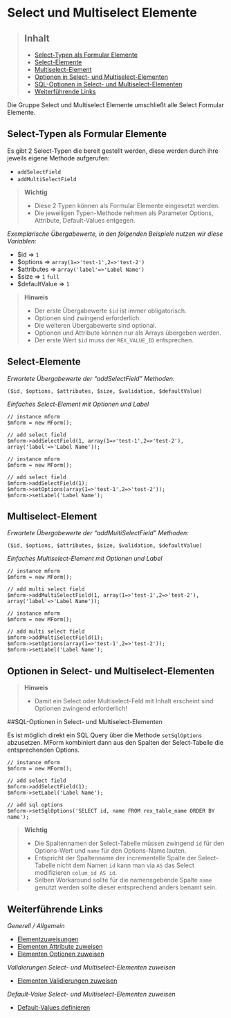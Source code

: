 # Select und Multiselect Elemente

> ## Inhalt
> - [Select-Typen als Formular Elemente](#Select-Typen)
> - [Select-Elemente](#Select)
> - [Multiselect-Element](#Multiselect)
> - [Optionen in Select- und Multiselect-Elementen](#Optionen)
> - [SQL-Optionen in Select- und Multiselect-Elementen](#SQL-Optionen)
> - [Weiterführende Links](#Links)

Die Gruppe Select und Multiselect Elemente umschließt alle Select Formular Elemente.


<a name="Select-Typen"></a>
## Select-Typen als Formular Elemente

Es gibt 2 Select-Typen die bereit gestellt werden, diese werden durch ihre jeweils eigene Methode aufgerufen:

* `addSelectField`
* `addMultiSelectField`

> **Wichtig**
>
> * Diese 2 Typen können als Formular Elemente eingesetzt werden. 
> * Die jeweiligen Typen-Methode nehmen als Parameter Options, Attribute, Default-Values entgegen.


*Exemplarische Übergabewerte, in den folgenden Beispiele nutzen wir diese Variablen:*

* $id => `1`
* $options => `array(1=>'test-1',2=>'test-2')`
* $attributes => `array('label'=>'Label Name')`
* $size => `1` `full`
* $defaultValue => `1`  

> **Hinweis**
>
> * Der erste Übergabewerte `$id` ist immer obligatorisch.
> * Optionen sind zwingend erforderlich.
> * Die weiteren Übergabewerte sind optional.
> * Optionen und Attribute können nur als Arrays übergeben werden.
> * Der erste Wert `$id` muss der `REX_VALUE_ID` entsprechen.


<a name="Select"></a>
## Select-Elemente

*Erwartete Übergabewerte der “addSelectField” Methoden:*


`($id, $options, $attributes, $size, $validation, $defaultValue)`

*Einfaches Select-Element mit Optionen und Label*

```
// instance mform
$mform = new MForm();

// add select field
$mform->addSelectField(1, array(1=>'test-1',2=>'test-2'), array('label'=>'Label Name'));
```

```
// instance mform
$mform = new MForm();

// add select field
$mform->addSelectField(1);
$mform->setOptions(array(1=>'test-1',2=>'test-2'));
$mform->setLabel('Label Name');
```


<a name="Multiselect"></a>
## Multiselect-Element

*Erwartete Übergabewerte der “addMultiSelectField” Methoden:*

`($id, $options, $attributes, $size, $validation, $defaultValue)`

*Einfaches Multiselect-Element mit Optionen und Label*

```
// instance mform
$mform = new MForm();

// add multi select field
$mform->addMultiSelectField(1, array(1=>'test-1',2=>'test-2'), array('label'=>'Label Name'));
```

```
// instance mform
$mform = new MForm();

// add multi select field
$mform->addMultiSelectField(1);
$mform->setOptions(array(1=>'test-1',2=>'test-2'));
$mform->setLabel('Label Name');
```


<a name="Optionen"></a>
## Optionen in Select- und Multiselect-Elementen

> **Hinweis**
>
> * Damit ein Select oder Multiselect-Feld mit Inhalt erscheint sind Optionen zwingend erforderlich!


<a name="SQL-Optionen"></a>
##SQL-Optionen in Select- und Multiselect-Elementen

Es ist möglich direkt ein SQL Query über die Methode `setSqlOptions` abzusetzen. MForm kombiniert dann aus den Spalten der Select-Tabelle die entsprechenden Options.

```
// instance mform
$mform = new MForm();

// add select field
$mform->addSelectField(1);
$mform->setLabel('Label Name');

// add sql options
$mform->setSqlOptions('SELECT id, name FROM rex_table_name ORDER BY name');
```

> **Wichtig**
>
> * Die Spaltennamen der Select-Tabelle müssen zwingend `id` für den Options-Wert und `name` für den Options-Name lauten.
> * Entspricht der Spaltenname der incrementelle Spalte der Select-Tabelle nicht dem Namen `id` kann man via `AS` das Select modifizieren `colum_id AS id`.
> * Selben Workaround sollte für die namensgebende Spalte `name` genutzt werden sollte dieser entsprechend anders benamt sein.     


<a name="Links"></a>
## Weiterführende Links

*Generell / Allgemein*

* [Elementzuweisungen](elements_general.md)
* [Elementen Attribute zuweisen](elements_attributes.md)
* [Elementen Optionen zuweisen](elements_options.md)

*Validierungen Select- und Multiselect-Elementen zuweisen*

* [Elementen Validierungen zuweisen](elements_validates.md)

*Default-Value Select- und Multiselect-Elementen zuweisen*

* [Default-Values definieren](elements_default_values.md)
